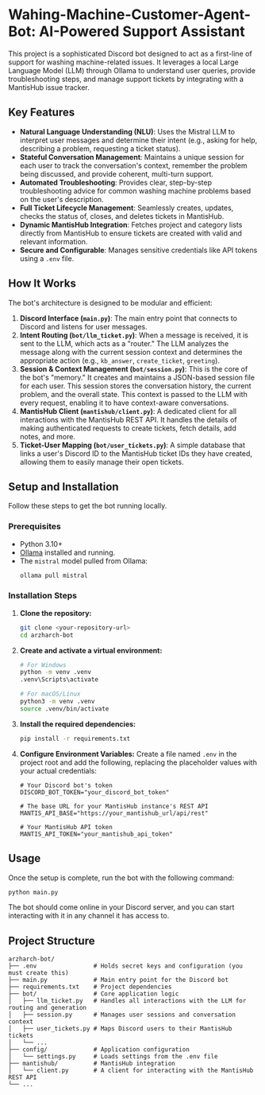 # Wahing-Machine-Customer-Agent-Bot: AI-Powered Support Assistant

This project is a sophisticated Discord bot designed to act as a first-line of support for washing machine-related issues. It leverages a local Large Language Model (LLM) through Ollama to understand user queries, provide troubleshooting steps, and manage support tickets by integrating with a MantisHub issue tracker.

## Key Features

- **Natural Language Understanding (NLU)**: Uses the Mistral LLM to interpret user messages and determine their intent (e.g., asking for help, describing a problem, requesting a ticket status).
- **Stateful Conversation Management**: Maintains a unique session for each user to track the conversation's context, remember the problem being discussed, and provide coherent, multi-turn support.
- **Automated Troubleshooting**: Provides clear, step-by-step troubleshooting advice for common washing machine problems based on the user's description.
- **Full Ticket Lifecycle Management**: Seamlessly creates, updates, checks the status of, closes, and deletes tickets in MantisHub.
- **Dynamic MantisHub Integration**: Fetches project and category lists directly from MantisHub to ensure tickets are created with valid and relevant information.
- **Secure and Configurable**: Manages sensitive credentials like API tokens using a `.env` file.

## How It Works

The bot's architecture is designed to be modular and efficient:

1.  **Discord Interface (`main.py`)**: The main entry point that connects to Discord and listens for user messages.
2.  **Intent Routing (`bot/llm_ticket.py`)**: When a message is received, it is sent to the LLM, which acts as a "router." The LLM analyzes the message along with the current session context and determines the appropriate action (e.g., `kb_answer`, `create_ticket`, `greeting`).
3.  **Session & Context Management (`bot/session.py`)**: This is the core of the bot's "memory." It creates and maintains a JSON-based session file for each user. This session stores the conversation history, the current problem, and the overall state. This context is passed to the LLM with every request, enabling it to have context-aware conversations.
4.  **MantisHub Client (`mantishub/client.py`)**: A dedicated client for all interactions with the MantisHub REST API. It handles the details of making authenticated requests to create tickets, fetch details, add notes, and more.
5.  **Ticket-User Mapping (`bot/user_tickets.py`)**: A simple database that links a user's Discord ID to the MantisHub ticket IDs they have created, allowing them to easily manage their open tickets.

## Setup and Installation

Follow these steps to get the bot running locally.

### Prerequisites

- Python 3.10+
- [Ollama](https://ollama.com/) installed and running.
- The `mistral` model pulled from Ollama:
  ```sh
  ollama pull mistral
  ```

### Installation Steps

1.  **Clone the repository:**
    ```sh
    git clone <your-repository-url>
    cd arzharch-bot
    ```

2.  **Create and activate a virtual environment:**
    ```sh
    # For Windows
    python -m venv .venv
    .venv\Scripts\activate

    # For macOS/Linux
    python3 -m venv .venv
    source .venv/bin/activate
    ```

3.  **Install the required dependencies:**
    ```sh
    pip install -r requirements.txt
    ```

4.  **Configure Environment Variables:**
    Create a file named `.env` in the project root and add the following, replacing the placeholder values with your actual credentials:
    ```env
    # Your Discord bot's token
    DISCORD_BOT_TOKEN="your_discord_bot_token"

    # The base URL for your MantisHub instance's REST API
    MANTIS_API_BASE="https://your_mantishub_url/api/rest"

    # Your MantisHub API token
    MANTIS_API_TOKEN="your_mantishub_api_token"
    ```

## Usage

Once the setup is complete, run the bot with the following command:

```sh
python main.py
```

The bot should come online in your Discord server, and you can start interacting with it in any channel it has access to.

## Project Structure

```
arzharch-bot/
├── .env                # Holds secret keys and configuration (you must create this)
├── main.py             # Main entry point for the Discord bot
├── requirements.txt    # Project dependencies
├── bot/                # Core application logic
│   ├── llm_ticket.py   # Handles all interactions with the LLM for routing and generation
│   ├── session.py      # Manages user sessions and conversation context
│   ├── user_tickets.py # Maps Discord users to their MantisHub tickets
│   └── ...
├── config/             # Application configuration
│   └── settings.py     # Loads settings from the .env file
├── mantishub/          # MantisHub integration
│   └── client.py       # A client for interacting with the MantisHub REST API
└── ...
```